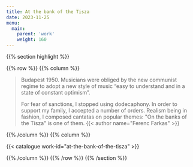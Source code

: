 ```yaml
---
title: At the bank of the Tisza
date: 2023-11-25
menu:
  main:
    parent: 'work'
    weight: 160
---
```


{{% section highlight %}}

{{% row %}}
{{% column %}}

> Budapest 1950. Musicians were obliged by the new communist regime to adopt a new style of music “easy to 
> understand and in a state of constant optimism”. 
>
> For fear of sanctions, I stopped using dodecaphony. In order to support my family, I accepted a number of 
> orders. Realism being in fashion, I composed cantatas on popular themes: "On the banks of the Tisza" is 
> one of them.
> {{< author name="Ferenc Farkas" >}}

{{% /column %}}
{{% column %}}


{{< catalogue work-id="at-the-bank-of-the-tisza" >}}

{{% /column %}}
{{% /row %}}
{{% /section %}}